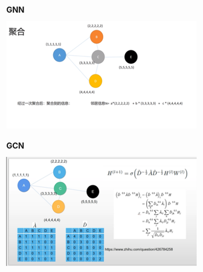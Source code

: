 ## GNN
![2021-08-03_200243](img/gcn/2021-08-03_200243.png)

## GCN
![2021-08-03_200327](img/gcn/2021-08-03_200327.png)